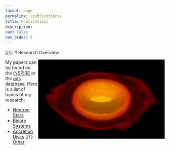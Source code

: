```yaml
---
layout: page
permalink: /publications/
title: Publications
description: 
nav: false
nav_order: 5
---
```


[//]: # Research Overview

<!---
<figure>
    <center>
    <img src="/assets/img/p_eq_rho_t_P_30.png" width="500">
    <figcaption>Ergo Star</figcaption>
    </center>
</figure>


<div class="pull-right">
    <img src="/assets/img/p_eq_rho_t_P_30.png"  width=400 height=250/></div>
--->

<img align="right" width="400" height=250 src="/assets/img/p_eq_rho_t_P_30.png" />

My papers can be found on the [iNSPIRE](https://inspirehep.net/literature?sort=mostrecent&size=25&page=1&q=a%20tsokaros) or the [ads](https://ui.adsabs.harvard.edu/search/q=%20author%3A%22tsokaros%22&sort=date%20desc%2C%20bibcode%20desc&p_=0)
   database. Here is a list of topics of my research:
   - [Neutron Stars](https://tsokaros.github.io/neutronstars/)
   - [Binary Systems](https://tsokaros.github.io/binarysystems/)
   - [Accretion Disks](https://tsokaros.github.io/accretiondisks/)
[//]:   - [Other](https://tsokaros.github.io/other/)


